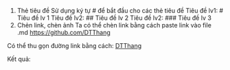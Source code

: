 1. Thẻ tiêu đề
Sử dụng ký tự # để bắt đầu cho các thẻ tiêu đề 
Tiêu đề lv1: # Tiêu đề lv 1
Tiêu đề lv2: ## Tiêu đề lv 2
Tiêu đề lv2: ### Tiêu đề lv 3
2. Chẻn link, chèn ảnh
Ta có thể chèn link bằng cách paste link vào file .md 
https://github.com/DTThang


Có thể thu gọn đường link bằng cách:
[DTThang](https://github.com/DTThang)

 
Kết  quả:
  
